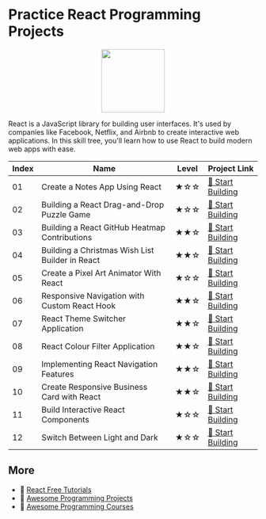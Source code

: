 # Practice React Programming Projects

<div align="center">
<img width="128px" src="https://file.labex.io/path/nUDMNpUKFvpT.png">
</div>

React is a JavaScript library for building user interfaces. It's used by companies like Facebook, Netflix, and Airbnb to create interactive web applications. In this skill tree, you'll learn how to use React to build modern web apps with ease.

|   Index | Name                                            | Level   | Project Link                                                                                          |
|---------|-------------------------------------------------|---------|-------------------------------------------------------------------------------------------------------|
|      01 | Create a Notes App Using React                  | ★☆☆     | [🚀 Start Building](https://labex.io/courses/project-create-a-notes-app-using-react)                  |
|      02 | Building a React Drag-and-Drop Puzzle Game      | ★☆☆     | [🚀 Start Building](https://labex.io/courses/project-building-a-react-drag-and-drop-puzzle-game)      |
|      03 | Building a React GitHub Heatmap Contributions   | ★★☆     | [🚀 Start Building](https://labex.io/courses/project-building-a-react-github-heatmap-contributions)   |
|      04 | Building a Christmas Wish List Builder in React | ★★☆     | [🚀 Start Building](https://labex.io/courses/project-building-a-christmas-wish-list-builder-in-react) |
|      05 | Create a Pixel Art Animator With React          | ★☆☆     | [🚀 Start Building](https://labex.io/courses/project-create-a-pixel-art-animator-with-react)          |
|      06 | Responsive Navigation with Custom React Hook    | ★★☆     | [🚀 Start Building](https://labex.io/courses/project-browser-window-size)                             |
|      07 | React Theme Switcher Application                | ★★☆     | [🚀 Start Building](https://labex.io/courses/project-change-page-theme)                               |
|      08 | React Colour Filter Application                 | ★★☆     | [🚀 Start Building](https://labex.io/courses/project-colour-filter)                                   |
|      09 | Implementing React Navigation Features          | ★★☆     | [🚀 Start Building](https://labex.io/courses/project-navigation-features)                             |
|      10 | Create Responsive Business Card with React      | ★★☆     | [🚀 Start Building](https://labex.io/courses/project-personal-card-generator)                         |
|      11 | Build Interactive React Components              | ★☆☆     | [🚀 Start Building](https://labex.io/courses/project-show-and-hide)                                   |
|      12 | Switch Between Light and Dark                   | ★☆☆     | [🚀 Start Building](https://labex.io/courses/project-switch-between-light-and-dark)                   |

## More

- 🔗 [React Free Tutorials](https://github.com/labex-labs/react-free-tutorials)
- 🔗 [Awesome Programming Projects](https://github.com/labex-labs/awesome-programming-projects)
- 🔗 [Awesome Programming Courses](https://github.com/labex-labs/awesome-programming-courses)

